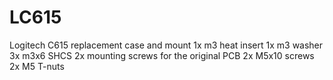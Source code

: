 # LC615
Logitech C615 replacement case and mount
1x m3 heat insert
1x m3 washer
3x m3x6 SHCS
2x mounting screws for the original PCB
2x M5x10 screws
2x M5 T-nuts
